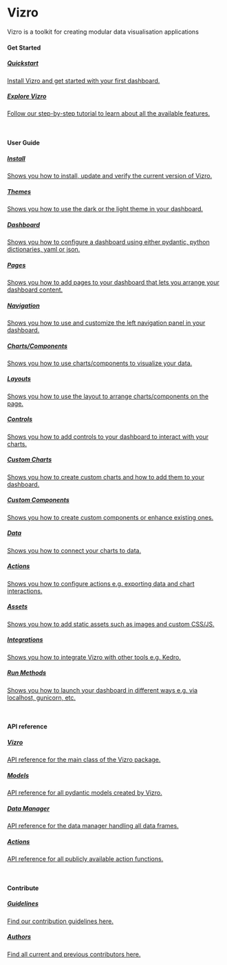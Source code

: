 # Vizro

Vizro is a toolkit for creating modular data visualisation applications

#### Get Started
<div class="card-section-wrapper" style="display: block;">
<div class="responsive-grid">
<a class="card-wrapper" href="/vizro/pages/tutorials/first_dashboard/">
  <div class="card">
    <div class="card-content">
      <h5>Quickstart</h5>
      <p>
        Install Vizro and get started with your first dashboard.
      </p>
    </div>
  </div>
</a>

<a class="card-wrapper" href="/vizro/pages/tutorials/explore_components/">
  <div class="card">
    <div class="card-content">
      <h5>Explore Vizro</h5>
      <p>
        Follow our step-by-step tutorial to learn about all the available features.
      </p>
    </div>
  </div>
</a>

</div>
</div>
<br>

#### User Guide
<div class="card-section-wrapper" style="display: block;">
<div class="responsive-grid">
<a class="card-wrapper" href="/vizro/pages/user_guides/install/">
  <div class="card">
    <div class="card-content">
      <h5>Install</h5>
      <p>
        Shows you how to install, update and verify the current version of Vizro.
      </p>
    </div>
  </div>
</a>

<a class="card-wrapper" href="/vizro/pages/user_guides/themes/">
  <div class="card">
    <div class="card-content">
      <h5>Themes</h5>
      <p>
        Shows you how to use the dark or the light theme in your dashboard.
      </p>
    </div>
  </div>
</a>

<a class="card-wrapper" href="/vizro/pages/user_guides/dashboard/">
  <div class="card">
    <div class="card-content">
      <h5>Dashboard</h5>
      <p>
        Shows you how to configure a dashboard using either pydantic, python dictionaries, yaml or json.
      </p>
    </div>
  </div>
</a>

<a class="card-wrapper" href="/vizro/pages/user_guides/pages/">
  <div class="card">
    <div class="card-content">
      <h5>Pages</h5>
      <p>
        Shows you how to add pages to your dashboard that lets you arrange your dashboard content.
      </p>
    </div>
  </div>
</a>

<a class="card-wrapper" href="/vizro/pages/user_guides/navigation/">
  <div class="card">
    <div class="card-content">
      <h5>Navigation</h5>
      <p>
        Shows you how to use and customize the left navigation panel in your dashboard.
      </p>
    </div>
  </div>
</a>


<a class="card-wrapper" href="/vizro/pages/user_guides/components/">
  <div class="card">
    <div class="card-content">
      <h5>Charts/Components</h5>
      <p>
        Shows you how to use charts/components to visualize your data.
      </p>
    </div>
  </div>
</a>

<a class="card-wrapper" href="/vizro/pages/user_guides/layouts/">
  <div class="card">
    <div class="card-content">
      <h5>Layouts</h5>
      <p>
        Shows you how to use the layout to arrange charts/components on the page.
      </p>
    </div>
  </div>
</a>

<a class="card-wrapper" href="/vizro/pages/user_guides/control/">
  <div class="card">
    <div class="card-content">
      <h5>Controls</h5>
      <p>
        Shows you how to add controls to your dashboard to interact with your charts.
      </p>
    </div>
  </div>
</a>

<a class="card-wrapper" href="/vizro/pages/user_guides/custom_charts/">
  <div class="card">
    <div class="card-content">
      <h5>Custom Charts</h5>
      <p>
        Shows you how to create custom charts and how to add them to your dashboard.
      </p>
    </div>
  </div>
</a>

<a class="card-wrapper" href="/vizro/pages/user_guides/custom_components/">
  <div class="card">
    <div class="card-content">
      <h5>Custom Components</h5>
      <p>
        Shows you how to create custom components or enhance existing ones.
      </p>
    </div>
  </div>
</a>

<a class="card-wrapper" href="/vizro/pages/user_guides/data/">
  <div class="card">
    <div class="card-content">
      <h5>Data</h5>
      <p>
        Shows you how to connect your charts to data.
      </p>
    </div>
  </div>
</a>

<a class="card-wrapper" href="/vizro/pages/user_guides/actions/">
  <div class="card">
    <div class="card-content">
      <h5>Actions</h5>
      <p>
        Shows you how to configure actions e.g. exporting data and chart interactions.
      </p>
    </div>
  </div>
</a>

<a class="card-wrapper" href="/vizro/pages/user_guides/assets/">
  <div class="card">
    <div class="card-content">
      <h5>Assets</h5>
      <p>
        Shows you how to add static assets such as images and custom CSS/JS.
    </div>
  </div>
</a>

<a class="card-wrapper" href="/vizro/pages/user_guides/integration/">
  <div class="card">
    <div class="card-content">
      <h5>Integrations</h5>
      <p>
        Shows you how to integrate Vizro with other tools e.g. Kedro.
      </p>
    </div>
  </div>
</a>

<a class="card-wrapper" href="/vizro/pages/user_guides/run/">
  <div class="card">
    <div class="card-content">
      <h5>Run Methods</h5>
      <p>
        Shows you how to launch your dashboard in different ways e.g. via localhost, gunicorn, etc.
      </p>
    </div>
  </div>
</a>
</div>
</div>
<br>

#### API reference
<div class="card-section-wrapper" style="display: block;">
<div class="responsive-grid">
<a class="card-wrapper" href="/vizro/pages/API_reference/vizro/">
  <div class="card">
    <div class="card-content">
      <h5>Vizro</h5>
      <p>
        API reference for the main class of the Vizro package.
      </p>
    </div>
  </div>
</a>

<a class="card-wrapper" href="/vizro/pages/API_reference/models/">
  <div class="card">
    <div class="card-content">
      <h5>Models</h5>
      <p>
        API reference for all pydantic models created by Vizro.
      </p>
    </div>
  </div>
</a>


<a class="card-wrapper" href="/vizro/pages/API_reference/manager/">
  <div class="card">
    <div class="card-content">
      <h5>Data Manager</h5>
      <p>
        API reference for the data manager handling all data frames.
      </p>
    </div>
  </div>
</a>


<a class="card-wrapper" href="/vizro/pages/API_reference/actions/">
  <div class="card">
    <div class="card-content">
      <h5>Actions</h5>
      <p>
        API reference for all publicly available action functions.
      </p>
    </div>
  </div>
</a>

</div>
</div>
<br>

#### Contribute
<div class="card-section-wrapper" style="display: block;">
<div class="responsive-grid">
<a class="card-wrapper" href="/vizro/pages/development/contributing/">
  <div class="card">
    <div class="card-content">
      <h5>Guidelines</h5>
      <p>
        Find our contribution guidelines here.
      </p>
    </div>
  </div>
</a>

<a class="card-wrapper" href="/vizro/pages/development/authors/">
  <div class="card">
    <div class="card-content">
      <h5>Authors</h5>
      <p>
        Find all current and previous contributors here.
      </p>
    </div>
  </div>
</a>

</div>
</div>
<br>
